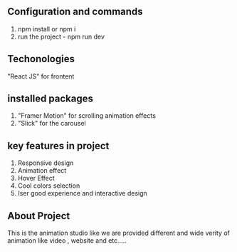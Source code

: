 ## Configuration and commands
1. npm install or npm i
2. run the project - npm run dev

## Techonologies
"React JS" for frontent

## installed packages
1. "Framer Motion" for scrolling animation effects
2. "Slick" for the carousel

## key features in project
1. Responsive design
2. Animation effect
3. Hover Effect
4. Cool colors selection
5. Iser good experience and interactive design

## About Project
This is the animation studio like we are provided different and wide verity of animation like video , website and etc.....
